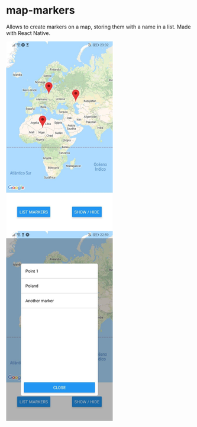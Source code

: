 # map-markers
Allows to create markers on a map, storing them with a name in a list. Made with React Native.

<div>
    <img src="./image1.jpg" style="zoom:50%;" align="left"/>
    <img src="./image2.jpg" style="zoom:50%;" align="left"/>
</div>



